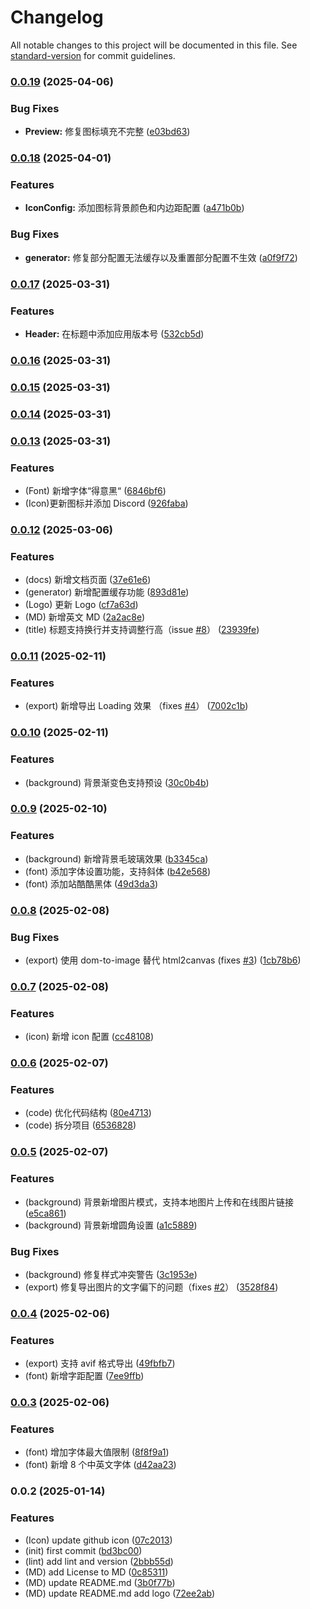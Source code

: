 # Changelog

All notable changes to this project will be documented in this file. See [standard-version](https://github.com/conventional-changelog/standard-version) for commit guidelines.

### [0.0.19](https://github.com/guizimo/cova/compare/v0.0.18...v0.0.19) (2025-04-06)


### Bug Fixes

* **Preview:** 修复图标填充不完整 ([e03bd63](https://github.com/guizimo/cova/commit/e03bd638e127aed4e6214322c7b5e8f50d35c9d1))

### [0.0.18](https://github.com/guizimo/cova/compare/v0.0.17...v0.0.18) (2025-04-01)


### Features

* **IconConfig:** 添加图标背景颜色和内边距配置 ([a471b0b](https://github.com/guizimo/cova/commit/a471b0b4f8cab96b805e280bd014b0bfa76d3884))


### Bug Fixes

* **generator:** 修复部分配置无法缓存以及重置部分配置不生效 ([a0f9f72](https://github.com/guizimo/cova/commit/a0f9f72e55fcd97ce5617a9f432c08e3d189689a))

### [0.0.17](https://github.com/guizimo/cova/compare/v0.0.16...v0.0.17) (2025-03-31)


### Features

* **Header:** 在标题中添加应用版本号 ([532cb5d](https://github.com/guizimo/cova/commit/532cb5da5aaddf54645b5372cfa0e57f4576d48c))

### [0.0.16](https://github.com/guizimo/cova/compare/v0.0.15...v0.0.16) (2025-03-31)

### [0.0.15](https://github.com/guizimo/cova/compare/v0.0.14...v0.0.15) (2025-03-31)

### [0.0.14](https://github.com/guizimo/cova/compare/v0.0.13...v0.0.14) (2025-03-31)

### [0.0.13](https://github.com/guizimo/cova/compare/v0.0.12...v0.0.13) (2025-03-31)


### Features

* (Font) 新增字体“得意黑“ ([6846bf6](https://github.com/guizimo/cova/commit/6846bf6b980fb9ed78fa1cdfdf4868b235ec70e5))
* (Icon)更新图标并添加 Discord ([926faba](https://github.com/guizimo/cova/commit/926fabaf1a2f4f7eb6c6eae04906275d6137c1c6))

### [0.0.12](https://github.com/guizimo/cova/compare/v0.0.11...v0.0.12) (2025-03-06)


### Features

* (docs) 新增文档页面 ([37e61e6](https://github.com/guizimo/cova/commit/37e61e604165f5cebcebb861e5b261c91e279e57))
* (generator) 新增配置缓存功能 ([893d81e](https://github.com/guizimo/cova/commit/893d81e07ad770fbfee6e0c30c63e700820f9b66))
* (Logo) 更新 Logo ([cf7a63d](https://github.com/guizimo/cova/commit/cf7a63d17103f93fb44bb2de9e25c35316107f35))
* (MD) 新增英文 MD ([2a2ac8e](https://github.com/guizimo/cova/commit/2a2ac8e40241ddf4a5d9579382a500f707442a99))
* (title) 标题支持换行并支持调整行高（issue [#8](https://github.com/guizimo/cova/issues/8)） ([23939fe](https://github.com/guizimo/cova/commit/23939fe22d0affadc207095374d569ed0da29e67))

### [0.0.11](https://github.com/guizimo/cova/compare/v0.0.10...v0.0.11) (2025-02-11)


### Features

* (export) 新增导出 Loading 效果 （fixes [#4](https://github.com/guizimo/cova/issues/4)） ([7002c1b](https://github.com/guizimo/cova/commit/7002c1b132715c44390820e6071492447239c928))

### [0.0.10](https://github.com/guizimo/cova/compare/v0.0.9...v0.0.10) (2025-02-11)


### Features

* (background) 背景渐变色支持预设 ([30c0b4b](https://github.com/guizimo/cova/commit/30c0b4b791566028aa45f7a4e4eca218a0620eac))

### [0.0.9](https://github.com/guizimo/cova/compare/v0.0.8...v0.0.9) (2025-02-10)


### Features

* (background) 新增背景毛玻璃效果 ([b3345ca](https://github.com/guizimo/cova/commit/b3345ca3dee3ecc2af5acc63ccb65a954c2949b0))
* (font) 添加字体设置功能，支持斜体 ([b42e568](https://github.com/guizimo/cova/commit/b42e568dd931f730c97c2a36ac2fa9af0308deae))
* (font) 添加站酷酷黑体 ([49d3da3](https://github.com/guizimo/cova/commit/49d3da3cd9e39e50e3ac8878970b1cf06db15cc6))

### [0.0.8](https://github.com/guizimo/cova/compare/v0.0.7...v0.0.8) (2025-02-08)


### Bug Fixes

* (export) 使用 dom-to-image 替代 html2canvas (fixes [#3](https://github.com/guizimo/cova/issues/3)) ([1cb78b6](https://github.com/guizimo/cova/commit/1cb78b6b2c8fe870fae705eddd588cf9faa0a555))

### [0.0.7](https://github.com/guizimo/cova/compare/v0.0.6...v0.0.7) (2025-02-08)


### Features

* (icon) 新增 icon 配置 ([cc48108](https://github.com/guizimo/cova/commit/cc481084aad08e2a63cbb8fd6fa422cc9268ca46))

### [0.0.6](https://github.com/guizimo/cova/compare/v0.0.5...v0.0.6) (2025-02-07)


### Features

* (code) 优化代码结构 ([80e4713](https://github.com/guizimo/cova/commit/80e47136a9fbeb37cdfa121d82c994819856d944))
* (code) 拆分项目 ([6536828](https://github.com/guizimo/cova/commit/65368286bef37b378f047d9535fd015dfae7782e))

### [0.0.5](https://github.com/guizimo/cova/compare/v0.0.4...v0.0.5) (2025-02-07)


### Features

* (background) 背景新增图片模式，支持本地图片上传和在线图片链接 ([e5ca861](https://github.com/guizimo/cova/commit/e5ca861a25d157672e06146e4625683a2b89cc2a))
* (background) 背景新增圆角设置 ([a1c5889](https://github.com/guizimo/cova/commit/a1c5889bdd9a0c0e62e9db476002683463340d3e))


### Bug Fixes

* (background) 修复样式冲突警告 ([3c1953e](https://github.com/guizimo/cova/commit/3c1953eb7772196588af6186787cef57d3bb70d5))
* (export) 修复导出图片的文字偏下的问题（fixes [#2](https://github.com/guizimo/cova/issues/2)） ([3528f84](https://github.com/guizimo/cova/commit/3528f842cd59b37bbd2ce2182031ece822b4fb6f))

### [0.0.4](https://github.com/guizimo/cova/compare/v0.0.3...v0.0.4) (2025-02-06)


### Features

* (export) 支持 avif 格式导出 ([49fbfb7](https://github.com/guizimo/cova/commit/49fbfb73611ba69653bf9d255e8592015cf7a24c))
* (font) 新增字距配置 ([7ee9ffb](https://github.com/guizimo/cova/commit/7ee9ffb113a2ed2cd2fbe889dec94f9bd03a1643))

### [0.0.3](https://github.com/guizimo/cova/compare/v0.0.2...v0.0.3) (2025-02-06)


### Features

* (font) 增加字体最大值限制 ([8f8f9a1](https://github.com/guizimo/cova/commit/8f8f9a1c97541c8d67f5c439965e3cfdee418332))
* (font) 新增 8 个中英文字体 ([d42aa23](https://github.com/guizimo/cova/commit/d42aa23e0cd6a4809465dbb496a2fccb4789a6af))

### 0.0.2 (2025-01-14)


### Features

* (Icon) update github icon ([07c2013](https://github.com/guizimo/cova/commit/07c2013a1764921521751a90dd5ed36006deb6ff))
* (init) first commit ([bd3bc00](https://github.com/guizimo/cova/commit/bd3bc0061f2bce2b51bac3aa6fffe14266aa0d6b))
* (lint) add lint and version ([2bbb55d](https://github.com/guizimo/cova/commit/2bbb55d7020a057e6f4bb2568f0d3e01989b955c))
* (MD) add License to MD ([0c85311](https://github.com/guizimo/cova/commit/0c85311d830b69b9b68e7c3b1cdaa7c47bfd226c))
* (MD) update README.md ([3b0f77b](https://github.com/guizimo/cova/commit/3b0f77be60c9cc993148548f6583753efb145f51))
* (MD) update README.md add logo ([72ee2ab](https://github.com/guizimo/cova/commit/72ee2abe3d9d40e661b450c05b186323c7392c10))
